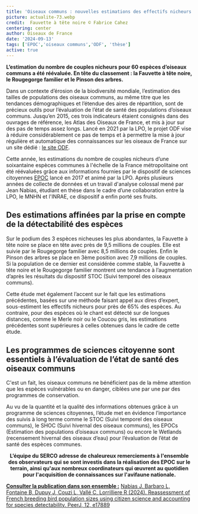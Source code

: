 ```yaml
---
title: 'Oiseaux communs : nouvelles estimations des effectifs nicheurs français grâce aux EPOC-ODF'
picture: actualite-73.webp
credit:  Fauvette à tête noire © Fabrice Cahez
centering: center
author: Oiseaux de France
date: '2024-09-13'
tags: ['EPOC','oiseaux communs','ODF', 'thèse']
active: true
---
```


**L’estimation du nombre de couples nicheurs pour 60 espèces d’oiseaux communs a été réévaluée. En tête du classement : la Fauvette à tête noire, le Rougegorge familier et le Pinson des arbres.** 

 Dans un contexte d’érosion de la biodiversité mondiale, l’estimation des tailles de populations des oiseaux communs, au même titre que les tendances démographiques et l’étendue des aires de répartition, sont de précieux outils pour l’évaluation de l’état de santé des populations d’oiseaux communs. Jusqu’en 2015, ces trois indicateurs étaient consignés dans des ouvrages de référence, les Atlas des Oiseaux de France, et mis à jour sur des pas de temps assez longs. Lancé en 2021 par la LPO, le projet ODF vise à réduire considérablement ce pas de temps et à permettre la mise à jour régulière et automatique des connaissances sur les oiseaux de France sur un site dédié : [le site ODF](https://www.oiseauxdefrance.org/). 


Cette année, les estimations du nombre de couples nicheurs d’une soixantaine espèces communes à l'échelle de la France métropolitaine ont été réévaluées grâce aux informations fournies par le dispositif de sciences citoyennes [EPOC](https://www.oiseauxdefrance.org/get-involved/epoc-odf) lancé en 2017 et animé par la LPO. Après plusieurs années de collecte de données et un travail d'analyse colossal mené par Jean Nabias, étudiant en thèse dans le cadre d’une collaboration entre la LPO, le MNHN et l'INRAE, ce dispositif a enfin porté ses fruits.  


## Des estimations affinées par la prise en compte de la détectabilité des espèces   

Sur le podium des 3 espèces nicheuses les plus abondantes, la Fauvette à tête noire se place en tête avec près de 9,5 millions de couples. Elle est suivie par le Rougegorge familier avec 8,5 millions de couples. Enfin le Pinson des arbres se place en 3ème position avec 7,9 millions de couples. Si la population de ce dernier est considérée comme stable, la Fauvette à tête noire et le Rougegorge familier montrent une tendance à l’augmentation d’après les résultats du dispositif STOC (Suivi temporel des oiseaux communs). 
 
Cette étude met également l’accent sur le fait que les estimations précédentes, basées sur une méthode faisant appel aux dires d’expert, sous-estiment les effectifs nicheurs pour près de 65% des espèces. Au contraire, pour des espèces où le chant est détecté sur de longues distances, comme le Merle noir ou le Coucou gris, les estimations précédentes sont supérieures à celles obtenues dans le cadre de cette étude. 

## Les programmes de sciences citoyenne sont essentiels à l’évaluation de l’état de santé des oiseaux communs 

C'est un fait, les oiseaux communs ne bénéficient pas de la même attention que les espèces vulnérables ou en danger, ciblées une par une par des programmes de conservation.  

Au vu de la quantité et la qualité des informations obtenues grâce à un programme de sciences citoyennes, l’étude met en évidence l’importance des suivis à long terme comme le STOC (Suivi temporel des oiseaux communs), le SHOC (Suivi hivernal des oiseaux communs), les EPOCs (Estimation des populations d’oiseaux communs) ou encore le Wetlands (recensement hivernal des oiseaux d’eau) pour l’évaluation de l’état de santé des espèces communes. 


**<p style="text-align: center;"> L’équipe du SERCO adresse de chaleureux remerciements à l'ensemble des observateurs qui se sont investis dans la réalisation des EPOC sur le terrain, ainsi qu'aux nombreux coordinateurs qui œuvrent au quotidien pour l'acquisition de connaissances sur l'avifaune nationale.</p>**

 
**<u>Consulter la publication dans son ensemble :</u>**
[Nabias J, Barbaro L, Fontaine B, Dupuy J, Couzi L, Vallé C, Lorrilliere R (2024). Reassessment of French breeding bird population sizes using citizen science and accounting for species detectability. PeerJ, 12, e17889](https://peerj.com/articles/17889/)
